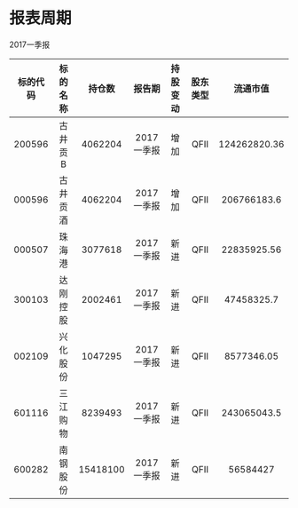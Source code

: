 # 报表周期 

2017一季报

| 标的代码 | 标的名称 | 持仓数 | 报告期 | 持股变动 | 股东类型 | 流通市值 |
|:--:|:--:|:--:|:--:|:--:|:--:|:--:|
|200596|古井贡B|4062204|2017一季报|增加|QFII|124262820.36|
|000596|古井贡酒|4062204|2017一季报|增加|QFII|206766183.6|
|000507|珠海港|3077618|2017一季报|新进|QFII|22835925.56|
|300103|达刚控股|2002461|2017一季报|新进|QFII|47458325.7|
|002109|兴化股份|1047295|2017一季报|新进|QFII|8577346.05|
|601116|三江购物|8239493|2017一季报|新进|QFII|243065043.5|
|600282|南钢股份|15418100|2017一季报|新进|QFII|56584427|